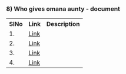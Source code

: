 


### 8) Who gives omana aunty - document

<table>
<tr><th>SlNo</th><th>Link</th><th>Description</th></tr>
  <tr><td>1.</td><td><a href="">Link</a></td><td></td></tr>
  <tr><td>2.</td><td><a href="">Link</a></td><td></td></tr> 
  <tr><td>3.</td><td><a href="">Link</a></td><td></td></tr>
  <tr><td>4.</td><td><a href="">Link</a></td><td></td></tr>
</table>
